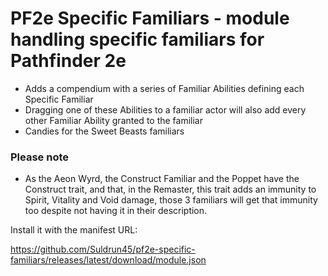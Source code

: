 # PF2e Specific Familiars - module handling specific familiars for Pathfinder 2e

- Adds a compendium with a series of Familiar Abilities defining each Specific Familiar
- Dragging one of these Abilities to a familiar actor will also add every other Familiar Ability granted to the familiar
- Candies for the Sweet Beasts familiars

### Please note
- As the Aeon Wyrd, the Construct Familiar and the Poppet have the Construct trait, and that, in the Remaster, this trait adds an immunity to Spirit, Vitality and Void damage, those 3 familiars will get that immunity too despite not having it in their description.

Install it with the manifest URL: 

https://github.com/Suldrun45/pf2e-specific-familiars/releases/latest/download/module.json
